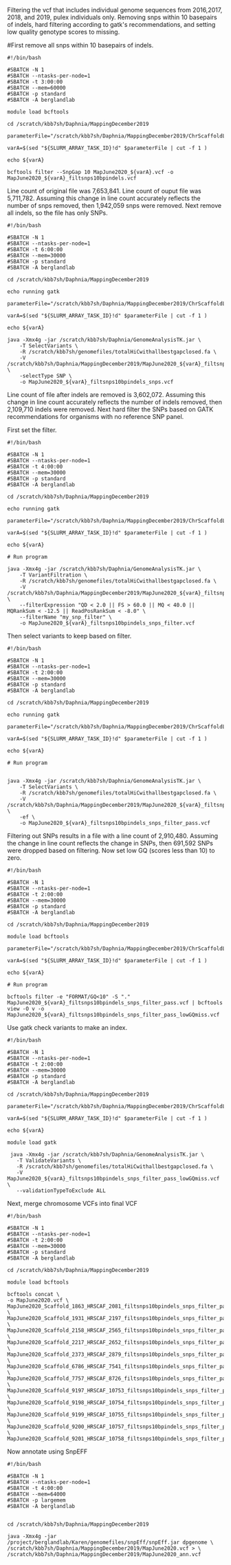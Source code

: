Filtering the vcf that includes individual genome sequences from 2016,2017, 2018, and 2019, pulex individuals only.
Removing snps within 10 basepairs of indels, hard filtering according to gatk's recommendations, and setting low quality genotype scores to missing.

#First remove all snps within 10 basepairs of indels.

```
#!/bin/bash

#SBATCH -N 1
#SBATCH --ntasks-per-node=1
#SBATCH -t 3:00:00
#SBATCH --mem=60000
#SBATCH -p standard
#SBATCH -A berglandlab

module load bcftools

cd /scratch/kbb7sh/Daphnia/MappingDecember2019

parameterFile="/scratch/kbb7sh/Daphnia/MappingDecember2019/ChrScaffoldList"

varA=$(sed "${SLURM_ARRAY_TASK_ID}!d" $parameterFile | cut -f 1 )

echo ${varA}

bcftools filter --SnpGap 10 MapJune2020_${varA}.vcf -o MapJune2020_${varA}_filtsnps10bpindels.vcf

```
Line count of original file was 7,653,841. Line count of ouput file was 5,711,782. Assuming this change in line count accurately reflects the number of snps removed, then 1,942,059 snps were removed.
Next remove all indels, so the file has only SNPs.

```
#!/bin/bash

#SBATCH -N 1
#SBATCH --ntasks-per-node=1
#SBATCH -t 6:00:00
#SBATCH --mem=30000
#SBATCH -p standard
#SBATCH -A berglandlab

cd /scratch/kbb7sh/Daphnia/MappingDecember2019

echo running gatk

parameterFile="/scratch/kbb7sh/Daphnia/MappingDecember2019/ChrScaffoldList"

varA=$(sed "${SLURM_ARRAY_TASK_ID}!d" $parameterFile | cut -f 1 )

echo ${varA}

java -Xmx4g -jar /scratch/kbb7sh/Daphnia/GenomeAnalysisTK.jar \
	-T SelectVariants \
	-R /scratch/kbb7sh/genomefiles/totalHiCwithallbestgapclosed.fa \
	-V /scratch/kbb7sh/Daphnia/MappingDecember2019/MapJune2020_${varA}_filtsnps10bpindels.vcf \
    -selectType SNP \
    -o MapJune2020_${varA}_filtsnps10bpindels_snps.vcf

```
Line count of file after indels are removed is 3,602,072. Assuming this change in line count accurately reflects the number of indels removed, then 2,109,710 indels were removed.
Next hard filter the SNPs based on GATK recommendations for organisms with no reference SNP panel.

First set the filter.

```
#!/bin/bash

#SBATCH -N 1
#SBATCH --ntasks-per-node=1
#SBATCH -t 4:00:00
#SBATCH --mem=30000
#SBATCH -p standard
#SBATCH -A berglandlab

cd /scratch/kbb7sh/Daphnia/MappingDecember2019

echo running gatk

parameterFile="/scratch/kbb7sh/Daphnia/MappingDecember2019/ChrScaffoldList"

varA=$(sed "${SLURM_ARRAY_TASK_ID}!d" $parameterFile | cut -f 1 )

echo ${varA}

# Run program

java -Xmx4g -jar /scratch/kbb7sh/Daphnia/GenomeAnalysisTK.jar \
	-T VariantFiltration \
	-R /scratch/kbb7sh/genomefiles/totalHiCwithallbestgapclosed.fa \
	-V /scratch/kbb7sh/Daphnia/MappingDecember2019/MapJune2020_${varA}_filtsnps10bpindels_snps.vcf   \
    --filterExpression "QD < 2.0 || FS > 60.0 || MQ < 40.0 || MQRankSum < -12.5 || ReadPosRankSum < -8.0" \
    --filterName "my_snp_filter" \
    -o MapJune2020_${varA}_filtsnps10bpindels_snps_filter.vcf

```
Then select variants to keep based on filter.
```
#!/bin/bash

#SBATCH -N 1
#SBATCH --ntasks-per-node=1
#SBATCH -t 2:00:00
#SBATCH --mem=30000
#SBATCH -p standard
#SBATCH -A berglandlab

cd /scratch/kbb7sh/Daphnia/MappingDecember2019

echo running gatk

parameterFile="/scratch/kbb7sh/Daphnia/MappingDecember2019/ChrScaffoldList"

varA=$(sed "${SLURM_ARRAY_TASK_ID}!d" $parameterFile | cut -f 1 )

echo ${varA}

# Run program


java -Xmx4g -jar /scratch/kbb7sh/Daphnia/GenomeAnalysisTK.jar \
	-T SelectVariants \
	-R /scratch/kbb7sh/genomefiles/totalHiCwithallbestgapclosed.fa \
	-V /scratch/kbb7sh/Daphnia/MappingDecember2019/MapJune2020_${varA}_filtsnps10bpindels_snps_filter.vcf   \
	-ef \
    -o MapJune2020_${varA}_filtsnps10bpindels_snps_filter_pass.vcf
```
Filtering out SNPs results in a file with a line count of 2,910,480. Assuming the change in line count reflects the change in SNPs, then 691,592 SNPs were dropped based on filtering.
Now set low GQ (scores less than 10) to zero.

```
#!/bin/bash

#SBATCH -N 1
#SBATCH --ntasks-per-node=1
#SBATCH -t 2:00:00
#SBATCH --mem=30000
#SBATCH -p standard
#SBATCH -A berglandlab

cd /scratch/kbb7sh/Daphnia/MappingDecember2019

module load bcftools

parameterFile="/scratch/kbb7sh/Daphnia/MappingDecember2019/ChrScaffoldList"

varA=$(sed "${SLURM_ARRAY_TASK_ID}!d" $parameterFile | cut -f 1 )

echo ${varA}

# Run program

bcftools filter -e "FORMAT/GQ<10" -S "." MapJune2020_${varA}_filtsnps10bpindels_snps_filter_pass.vcf | bcftools view -O v -o MapJune2020_${varA}_filtsnps10bpindels_snps_filter_pass_lowGQmiss.vcf
```
Use gatk check variants to make an index.

```
#!/bin/bash

#SBATCH -N 1
#SBATCH --ntasks-per-node=1
#SBATCH -t 2:00:00
#SBATCH --mem=30000
#SBATCH -p standard
#SBATCH -A berglandlab

cd /scratch/kbb7sh/Daphnia/MappingDecember2019

parameterFile="/scratch/kbb7sh/Daphnia/MappingDecember2019/ChrScaffoldList"

varA=$(sed "${SLURM_ARRAY_TASK_ID}!d" $parameterFile | cut -f 1 )

echo ${varA}

module load gatk

 java -Xmx4g -jar /scratch/kbb7sh/Daphnia/GenomeAnalysisTK.jar \
   -T ValidateVariants \
   -R /scratch/kbb7sh/genomefiles/totalHiCwithallbestgapclosed.fa \
   -V MapJune2020_${varA}_filtsnps10bpindels_snps_filter_pass_lowGQmiss.vcf \
   --validationTypeToExclude ALL
```
Next, merge chromosome VCFs into final VCF

```
#!/bin/bash

#SBATCH -N 1
#SBATCH --ntasks-per-node=1
#SBATCH -t 2:00:00
#SBATCH --mem=30000
#SBATCH -p standard
#SBATCH -A berglandlab

cd /scratch/kbb7sh/Daphnia/MappingDecember2019

module load bcftools

bcftools concat \
-o MapJune2020.vcf \
MapJune2020_Scaffold_1863_HRSCAF_2081_filtsnps10bpindels_snps_filter_pass_lowGQmiss.vcf \
MapJune2020_Scaffold_1931_HRSCAF_2197_filtsnps10bpindels_snps_filter_pass_lowGQmiss.vcf \
MapJune2020_Scaffold_2158_HRSCAF_2565_filtsnps10bpindels_snps_filter_pass_lowGQmiss.vcf \
MapJune2020_Scaffold_2217_HRSCAF_2652_filtsnps10bpindels_snps_filter_pass_lowGQmiss.vcf \
MapJune2020_Scaffold_2373_HRSCAF_2879_filtsnps10bpindels_snps_filter_pass_lowGQmiss.vcf \
MapJune2020_Scaffold_6786_HRSCAF_7541_filtsnps10bpindels_snps_filter_pass_lowGQmiss.vcf \
MapJune2020_Scaffold_7757_HRSCAF_8726_filtsnps10bpindels_snps_filter_pass_lowGQmiss.vcf \
MapJune2020_Scaffold_9197_HRSCAF_10753_filtsnps10bpindels_snps_filter_pass_lowGQmiss.vcf \
MapJune2020_Scaffold_9198_HRSCAF_10754_filtsnps10bpindels_snps_filter_pass_lowGQmiss.vcf \
MapJune2020_Scaffold_9199_HRSCAF_10755_filtsnps10bpindels_snps_filter_pass_lowGQmiss.vcf \
MapJune2020_Scaffold_9200_HRSCAF_10757_filtsnps10bpindels_snps_filter_pass_lowGQmiss.vcf \
MapJune2020_Scaffold_9201_HRSCAF_10758_filtsnps10bpindels_snps_filter_pass_lowGQmiss.vcf
```
Now annotate using SnpEFF
```
#!/bin/bash

#SBATCH -N 1
#SBATCH --ntasks-per-node=1
#SBATCH -t 4:00:00
#SBATCH --mem=64000
#SBATCH -p largemem
#SBATCH -A berglandlab


cd /scratch/kbb7sh/Daphnia/MappingDecember2019

java -Xmx4g -jar /project/berglandlab/Karen/genomefiles/snpEff/snpEff.jar dpgenome \
/scratch/kbb7sh/Daphnia/MappingDecember2019/MapJune2020.vcf > \
/scratch/kbb7sh/Daphnia/MappingDecember2019/MapJune2020_ann.vcf
```


